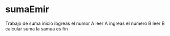 # sumaEmir
Trabajo de suma
inicio 
ibgreas el numor A
leer A 
ingreas el numero B
leer B
calcular suma 
la samua es 
fin 
